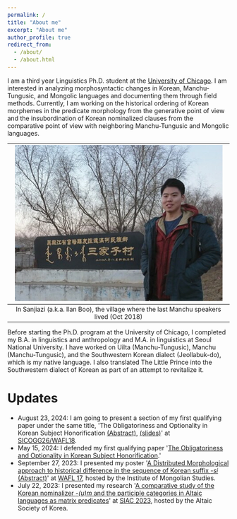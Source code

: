 ```yaml
---
permalink: /
title: "About me"
excerpt: "About me"
author_profile: true
redirect_from: 
  - /about/
  - /about.html
---
```


I am a third year Linguistics Ph.D. student at the [University of Chicago](https://linguistics.uchicago.edu). I am interested in analyzing morphosyntactic changes in Korean, Manchu-Tungusic, and Mongolic languages and documenting them through field methods.
Currently, I am working on the historical ordering of Korean morphemes in the predicate morphology from the generative point of view and the insubordination of Korean nominalized clauses from the comparative point of view with neighboring Manchu-Tungusic and Mongolic languages.

| ![image](../images/profile_sanjiazi_201811cropped.jpeg) |
|:--:|
| In Sanjiazi (a.k.a. Ilan Boo), the village where the last Manchu speakers lived (Oct 2018)|

Before starting the Ph.D. program at the University of Chicago, I completed my B.A. in linguistics and anthropology and M.A. in linguistics at Seoul National University. I have worked on Uilta (Manchu-Tungusic), Manchu (Manchu-Tungusic), and the Southwestern Korean dialect (Jeollabuk-do), which is my native language. I also translated The Little Prince into the Southwestern dialect of Korean as part of an attempt to revitalize it.

# Updates
* August 23, 2024: I am going to present a section of my first qualifying paper under the same title, 'The Obligatoriness and Optionality in Korean Subject Honorification [(Abstract)](../files/WAFL18_abstract.pdf), [(slides)](../files/WAFL_slide_for_audiences.pdf)' at [SICOGG26/WAFL18](https://sites.google.com/view/sicoggwafl2024/program?authuser=0).
* May 15, 2024: I defended my first qualifying paper '[The Obligatoriness and Optionality in Korean Subject Honorification](../files/Shim_QP1_20240515.pdf).'
* September 27, 2023: I presented my poster '[A Distributed Morphological approach to historical difference in the sequence of Korean suffix *-si*](../files/WAFL17_shim_poster_revised.pdf) [(Abstract)](https://drive.google.com/file/d/1irom1P9DaLLyCB75sZUn817MM8DuUFrn/view?usp=drive_link)' at [WAFL 17](http://visualizingcultures.mit.edu/wafl17/program.html), hosted by the Institute of Mongolian Studies. 
* July 22, 2023: I presented my research '[A comparative study of the Korean nominalizer *-(u)m* and the participle categories in Altaic languages as matrix predicates](../files/Shim_SIAC2023_abstract.pdf)' at [SIAC 2023](http://hosting01.snu.ac.kr/~altai/askv001/?module=file&act=procFileDownload&file_srl=7443&sid=746f32387efa1617dbea0f020e067a03), hosted by the Altaic Society of Korea.